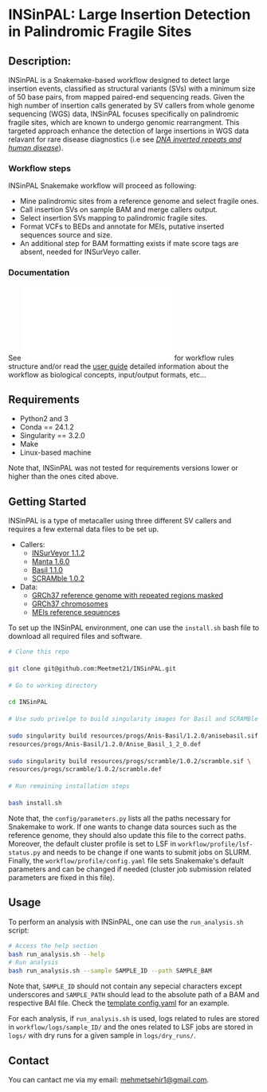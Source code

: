 
# INSinPAL: Large Insertion Detection in Palindromic Fragile Sites

## Description:

INSinPAL is a Snakemake-based workflow designed to detect large insertion events, classified as structural variants (SVs) with a minimum size of 50 base pairs, from mapped paired-end sequencing reads. Given the high number of insertion calls generated by SV callers from whole genome sequencing (WGS) data, INSinPAL focuses specifically on palindromic fragile sites, which are known to undergo genomic rearrangment. This targeted approach enhance the detection of large insertions in WGS data relavant for rare disease diagnostics (i.e see [*DNA inverted repeats and human disease*](https://www.imrpress.com/journal/FBL/3/4/10.2741/A284)).


### Workflow steps

INSinPAL Snakemake workflow will proceed as following:
 - Mine palindromic sites from a reference genome and select fragile ones.
 - Call insertion SVs on sample BAM and merge callers output.
 - Select insertion SVs mapping to palindromic fragile sites.
 - Format VCFs to BEDs and annotate for MEIs, putative inserted sequences source and size.
 - An additional step for BAM formatting exists if mate score tags are absent, needed for INSurVeyo caller.


### Documentation

See ![DAG of jobs](./doc/dag.pdf) for workflow rules structure and/or read the [user guide](./doc/user_guide.md) detailed information about the workflow as biological concepts, input/output formats, etc...
 

## Requirements

* Python2 and 3
* Conda == 24.1.2
* Singularity == 3.2.0
* Make
* Linux-based machine

Note that, INSinPAL was not tested for requirements versions lower or higher than the ones cited above.


## Getting Started

INSinPAL is a type of metacaller using three different SV callers and requires a few external data files to be set up.

* Callers:
  * [INSurVeyor 1.1.2](https://github.com/kensung-lab/INSurVeyor)
  * [Manta 1.6.0](https://github.com/Illumina/manta)
  * [Basil 1.1.0](https://github.com/seqan/anise_basil)
  * [SCRAMble 1.0.2](https://github.com/GeneDx/scramble)
* Data:
  * [GRCh37 reference genome with repeated regions masked](https://hgdownload.soe.ucsc.edu/goldenPath/hg19/bigZips/hg19.fa.masked.gz)
  * [GRCh37 chromosomes](https://hgdownload.soe.ucsc.edu/goldenPath/hg19/bigZips/chromFaMasked.tar.gz)
  * [MEIs reference sequences](resources/data/MEI_consensus_seqs_SCRAMble_plus_MOBSTER.fa)

To set up the INSinPAL environment, one can use the `install.sh` bash file to download all required files and software.
```bash
# Clone this repo

git clone git@github.com:Meetmet21/INSinPAL.git

# Go to working directory

cd INSinPAL

# Use sudo privelge to build singularity images for Basil and SCRAMBle

sudo singularity build resources/progs/Anis-Basil/1.2.0/anisebasil.sif \
resources/progs/Anis-Basil/1.2.0/Anise_Basil_1_2_0.def

sudo singularity build resources/progs/scramble/1.0.2/scramble.sif \
resources/progs/scramble/1.0.2/scramble.def

# Run remaining installation steps

bash install.sh
```
Note that, the `config/parameters.py` lists all the paths necessary for Snakemake to work. If one wants to change data sources 
such as the reference genome, they should also update this file to the correct paths. Moreover, the default cluster profile 
is set to LSF in `workflow/profile/lsf-status.py` and needs to be change if one wants to submit jobs on SLURM. Finally, the 
`workflow/profile/config.yaml` file sets Snakemake's default parameters and can be changed if needed (cluster job submission related parameters are fixed in this file).


## Usage

To perform an analysis with INSinPAL, one can use the `run_analysis.sh` script:
```bash
# Access the help section
bash run_analysis.sh --help
# Run analysis
bash run_analysis.sh --sample SAMPLE_ID --path SAMPLE_BAM
```
Note that, `SAMPLE_ID` should not contain any sepecial characters except underscores and `SAMPLE_PATH` should lead to the absolute path
of a BAM and respective BAI file. Check the [template config.yaml](config/config.yaml) for an example.

For each analysis, if `run_analysis.sh` is used, logs related to rules are stored in `workflow/logs/sample_ID/` and the 
ones related to LSF jobs are stored in `logs/` with dry runs for a given sample in `logs/dry_runs/`.


## Contact

You can cantact me via my email: mehmetsehir1@gmail.com.

